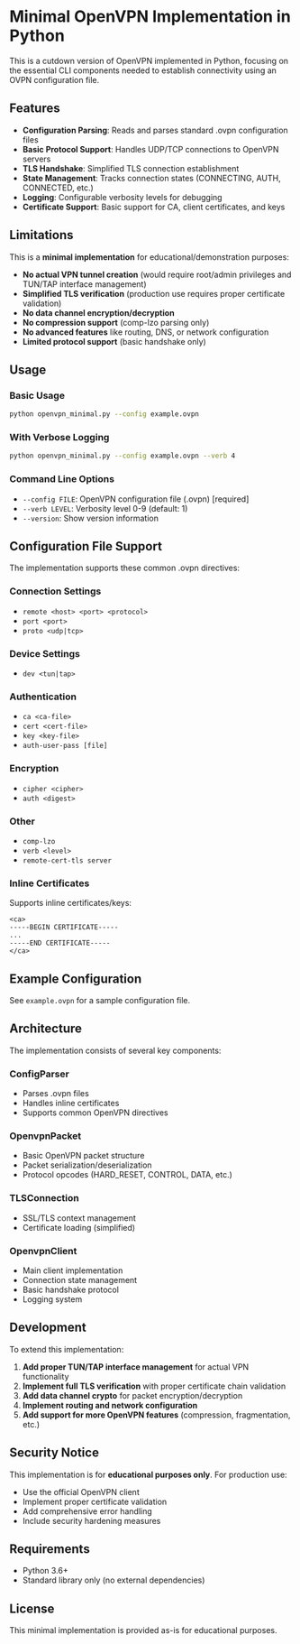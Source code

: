 # Minimal OpenVPN Implementation in Python

This is a cutdown version of OpenVPN implemented in Python, focusing on the essential CLI components needed to establish connectivity using an OVPN configuration file.

## Features

- **Configuration Parsing**: Reads and parses standard .ovpn configuration files
- **Basic Protocol Support**: Handles UDP/TCP connections to OpenVPN servers
- **TLS Handshake**: Simplified TLS connection establishment
- **State Management**: Tracks connection states (CONNECTING, AUTH, CONNECTED, etc.)
- **Logging**: Configurable verbosity levels for debugging
- **Certificate Support**: Basic support for CA, client certificates, and keys

## Limitations

This is a **minimal implementation** for educational/demonstration purposes:

- **No actual VPN tunnel creation** (would require root/admin privileges and TUN/TAP interface management)
- **Simplified TLS verification** (production use requires proper certificate validation)
- **No data channel encryption/decryption**
- **No compression support** (comp-lzo parsing only)
- **No advanced features** like routing, DNS, or network configuration
- **Limited protocol support** (basic handshake only)

## Usage

### Basic Usage

```bash
python openvpn_minimal.py --config example.ovpn
```

### With Verbose Logging

```bash
python openvpn_minimal.py --config example.ovpn --verb 4
```

### Command Line Options

- `--config FILE`: OpenVPN configuration file (.ovpn) [required]
- `--verb LEVEL`: Verbosity level 0-9 (default: 1)
- `--version`: Show version information

## Configuration File Support

The implementation supports these common .ovpn directives:

### Connection Settings
- `remote <host> <port> <protocol>`
- `port <port>`
- `proto <udp|tcp>`

### Device Settings
- `dev <tun|tap>`

### Authentication
- `ca <ca-file>`
- `cert <cert-file>`
- `key <key-file>`
- `auth-user-pass [file]`

### Encryption
- `cipher <cipher>`
- `auth <digest>`

### Other
- `comp-lzo`
- `verb <level>`
- `remote-cert-tls server`

### Inline Certificates
Supports inline certificates/keys:
```
<ca>
-----BEGIN CERTIFICATE-----
...
-----END CERTIFICATE-----
</ca>
```

## Example Configuration

See `example.ovpn` for a sample configuration file.

## Architecture

The implementation consists of several key components:

### ConfigParser
- Parses .ovpn files
- Handles inline certificates
- Supports common OpenVPN directives

### OpenvpnPacket
- Basic OpenVPN packet structure
- Packet serialization/deserialization
- Protocol opcodes (HARD_RESET, CONTROL, DATA, etc.)

### TLSConnection
- SSL/TLS context management
- Certificate loading (simplified)

### OpenvpnClient
- Main client implementation
- Connection state management
- Basic handshake protocol
- Logging system

## Development

To extend this implementation:

1. **Add proper TUN/TAP interface management** for actual VPN functionality
2. **Implement full TLS verification** with proper certificate chain validation
3. **Add data channel crypto** for packet encryption/decryption
4. **Implement routing and network configuration**
5. **Add support for more OpenVPN features** (compression, fragmentation, etc.)

## Security Notice

This implementation is for **educational purposes only**. For production use:

- Use the official OpenVPN client
- Implement proper certificate validation
- Add comprehensive error handling
- Include security hardening measures

## Requirements

- Python 3.6+
- Standard library only (no external dependencies)

## License

This minimal implementation is provided as-is for educational purposes.